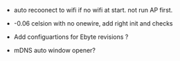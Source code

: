 
- auto recoonect to wifi if no wifi at start. not run AP first.
- -0.06 celsion with no onewire, add right init and checks

- Add configuartions for Ebyte revisions ?
- mDNS auto window opener?



